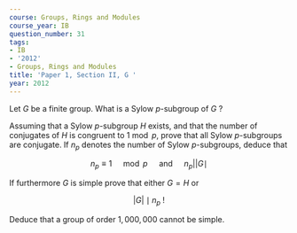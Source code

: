 ```yaml
---
course: Groups, Rings and Modules
course_year: IB
question_number: 31
tags:
- IB
- '2012'
- Groups, Rings and Modules
title: 'Paper 1, Section II, G '
year: 2012
---
```




Let $G$ be a finite group. What is a Sylow $p$-subgroup of $G$ ?

Assuming that a Sylow $p$-subgroup $H$ exists, and that the number of conjugates of $H$ is congruent to $1 \bmod p$, prove that all Sylow $p$-subgroups are conjugate. If $n_{p}$ denotes the number of Sylow $p$-subgroups, deduce that

$$n_{p} \equiv 1 \quad \bmod p \quad \text { and } \quad n_{p}|| G \mid$$

If furthermore $G$ is simple prove that either $G=H$ or

$$|G| \mid n_{p} \text { ! }$$

Deduce that a group of order $1,000,000$ cannot be simple.